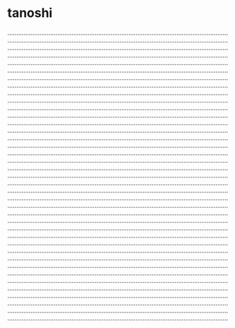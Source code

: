 # tanoshi
....................................................................................................................................................................................................................................................................................................................................................................................................................................................................................................................................................................................................................................................................................................................................................................................................................................................................................................................................................................................................................................................................................................................................................................................................................................................................................................................................................................................................................................................................................................................................................................................................................................................................................................................................................................................................................................................................................................................................................................................................................................................................................................................................................................................................................................................................................................................................................................................................................................................................................................................................................................................................................................................................................................................................................................................................................................................................................................................................................................................................................................................................................................................................................................................................................................................................................................................................................................................................................................................................................................................................................................................................................................................................................................................................................................................................................................................................................................................................................................................................................................................................................................................................................................................................................................................................................................................................................................................................................................................................................................................................................................................................................................................................................................................................................................................................................................................................................................................................................................................................................................